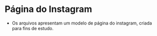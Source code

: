 # Página do Instagram

 - Os arquivos apresentam um modelo de página do instagram, criada para fins
de estudo.
